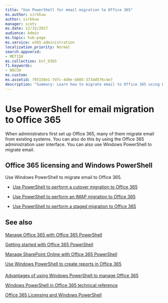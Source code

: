 ```yaml
---
title: "Use PowerShell for email migration to Office 365"
ms.author: sirkkuw
author: sirkkuw
manager: scotv
ms.date: 12/15/2017
audience: Admin
ms.topic: hub-page
ms.service: o365-administration
localization_priority: Normal
search.appverid:
- MET150
ms.collection: Ent_O365
f1.keywords:
- NOCSH
ms.custom: 
ms.assetid: 795158e1-7dfc-4d9e-b805-373dd576c4e7
description: "Summary: Learn how to migrate email to Office 365 using Windows PowerShell."
---
```


# Use PowerShell for email migration to Office 365

When administrators first set up Office 365, many of them migrate email from existing systems. You can also do this by using the Office 365 administration user interface. You can also use Windows PowerShell to migrate email.
  
## Office 365 licensing and Windows PowerShell

Use Windows PowerShell to migrate email to Office 365. 
  
- [Use PowerShell to perform a cutover migration to Office 365](use-powershell-to-perform-a-cutover-migration-to-office-365.md)
    
- [Use PowerShell to perform an IMAP migration to Office 365](use-powershell-to-perform-an-imap-migration-to-office-365.md)
    
- [Use PowerShell to perform a staged migration to Office 365](use-powershell-to-perform-a-staged-migration-to-office-365.md)
    
## See also

#### 

[Manage Office 365 with Office 365 PowerShell](manage-office-365-with-office-365-powershell.md)
  
[Getting started with Office 365 PowerShell](getting-started-with-office-365-powershell.md)
  
[Manage SharePoint Online with Office 365 PowerShell](manage-sharepoint-online-with-office-365-powershell.md)
  
[Use Windows PowerShell to create reports in Office 365](use-windows-powershell-to-create-reports-in-office-365.md)
#### 

[Advantages of using Windows PowerShell to manage Office 365](https://technet.microsoft.com/library/15144a50-453e-4cd5-befd-bc6736697967.aspx)
  
[Windows PowerShell in Office 365 technical reference](https://technet.microsoft.com/library/10d5c66a-7579-4319-aaa5-7a5e21d49cea.aspx)
  
[Office 365 Licensing and Windows PowerShell](https://technet.microsoft.com/library/6ca0e430-f7ba-4184-becf-14c6c5c8dde5.aspx)

